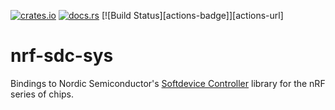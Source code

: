 [![crates.io][crates-badge]][crates-url] [![docs.rs][docs-badge]][docs-url]
[![Build Status][actions-badge]][actions-url]

[crates-badge]: https://img.shields.io/crates/v/nrf-sdc-sys
[crates-url]: https://crates.io/crates/nrf-sdc-sys
[docs-badge]: https://docs.rs/nrf-sdc-sys/badge.svg
[docs-url]: https://docs.rs/nrf-sdc-sys

# nrf-sdc-sys

Bindings to Nordic Semiconductor's
[Softdevice Controller](https://docs.nordicsemi.com/bundle/ncs-latest/page/nrfxlib/softdevice_controller/README.html)
library for the nRF series of chips.
